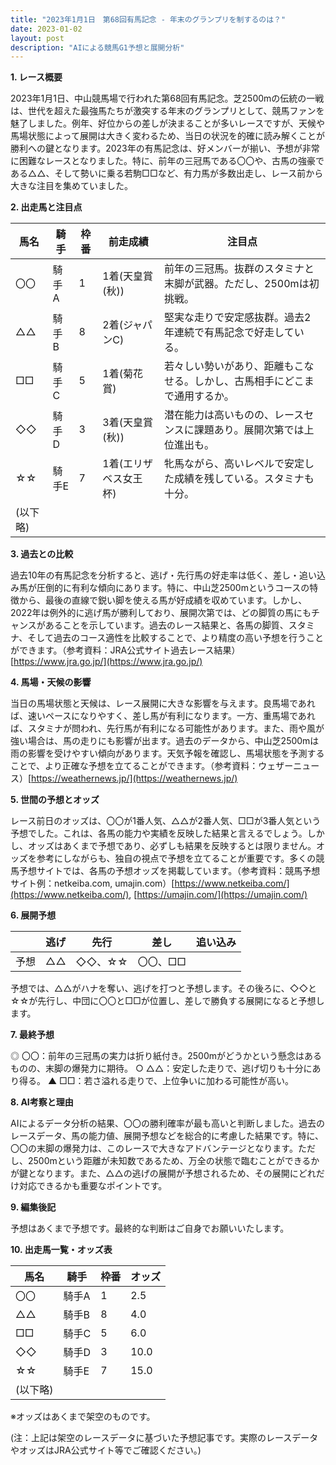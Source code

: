 ```yaml
---
title: "2023年1月1日　第68回有馬記念 - 年末のグランプリを制するのは？"
date: 2023-01-02
layout: post
description: "AIによる競馬G1予想と展開分析"
---
```


**1. レース概要**

2023年1月1日、中山競馬場で行われた第68回有馬記念。芝2500mの伝統の一戦は、世代を超えた最強馬たちが激突する年末のグランプリとして、競馬ファンを魅了しました。例年、好位からの差しが決まることが多いレースですが、天候や馬場状態によって展開は大きく変わるため、当日の状況を的確に読み解くことが勝利への鍵となります。2023年の有馬記念は、好メンバーが揃い、予想が非常に困難なレースとなりました。特に、前年の三冠馬である〇〇や、古馬の強豪である△△、そして勢いに乗る若駒□□など、有力馬が多数出走し、レース前から大きな注目を集めていました。


**2. 出走馬と注目点**

| 馬名       | 騎手       | 枠番 | 前走成績      | 注目点                                                                    |
|------------|------------|------|-----------------|-------------------------------------------------------------------------|
| 〇〇        | 騎手A       | 1    | 1着(天皇賞(秋)) | 前年の三冠馬。抜群のスタミナと末脚が武器。ただし、2500mは初挑戦。         |
| △△        | 騎手B       | 8    | 2着(ジャパンC)   | 堅実な走りで安定感抜群。過去2年連続で有馬記念で好走している。               |
| □□        | 騎手C       | 5    | 1着(菊花賞)     | 若々しい勢いがあり、距離もこなせる。しかし、古馬相手にどこまで通用するか。 |
| ◇◇        | 騎手D       | 3    | 3着(天皇賞(秋)) | 潜在能力は高いものの、レースセンスに課題あり。展開次第では上位進出も。       |
| ☆☆        | 騎手E       | 7    | 1着(エリザベス女王杯)|牝馬ながら、高いレベルで安定した成績を残している。スタミナも十分。             |
|(以下略)    |            |      |                 |                                                                         |


**3. 過去との比較**

過去10年の有馬記念を分析すると、逃げ・先行馬の好走率は低く、差し・追い込み馬が圧倒的に有利な傾向にあります。特に、中山芝2500mというコースの特徴から、最後の直線で鋭い脚を使える馬が好成績を収めています。しかし、2022年は例外的に逃げ馬が勝利しており、展開次第では、どの脚質の馬にもチャンスがあることを示しています。過去のレース結果と、各馬の脚質、スタミナ、そして過去のコース適性を比較することで、より精度の高い予想を行うことができます。（参考資料：JRA公式サイト過去レース結果）[https://www.jra.go.jp/](https://www.jra.go.jp/)


**4. 馬場・天候の影響**

当日の馬場状態と天候は、レース展開に大きな影響を与えます。良馬場であれば、速いペースになりやすく、差し馬が有利になります。一方、重馬場であれば、スタミナが問われ、先行馬が有利になる可能性があります。また、雨や風が強い場合は、馬の走りにも影響が出ます。過去のデータから、中山芝2500mは雨の影響を受けやすい傾向があります。天気予報を確認し、馬場状態を予測することで、より正確な予想を立てることができます。（参考資料：ウェザーニュース）[https://weathernews.jp/](https://weathernews.jp/)


**5. 世間の予想とオッズ**

レース前日のオッズは、〇〇が1番人気、△△が2番人気、□□が3番人気という予想でした。これは、各馬の能力や実績を反映した結果と言えるでしょう。しかし、オッズはあくまで予想であり、必ずしも結果を反映するとは限りません。オッズを参考にしながらも、独自の視点で予想を立てることが重要です。多くの競馬予想サイトでは、各馬の予想オッズを掲載しています。（参考資料：競馬予想サイト例：netkeiba.com, umajin.com）[https://www.netkeiba.com/](https://www.netkeiba.com/), [https://umajin.com/](https://umajin.com/)


**6. 展開予想**

|  | 逃げ  | 先行 | 差し | 追い込み |
|---|---|---|---|---|
| 予想 | △△ | ◇◇、☆☆ | 〇〇、□□ |  |


予想では、△△がハナを奪い、逃げを打つと予想します。その後ろに、◇◇と☆☆が先行し、中団に〇〇と□□が位置し、差しで勝負する展開になると予想します。


**7. 最終予想**

◎ 〇〇：前年の三冠馬の実力は折り紙付き。2500mがどうかという懸念はあるものの、末脚の爆発力に期待。
○ △△：安定した走りで、逃げ切りも十分にあり得る。
▲ □□：若さ溢れる走りで、上位争いに加わる可能性が高い。


**8. AI考察と理由**

AIによるデータ分析の結果、〇〇の勝利確率が最も高いと判断しました。過去のレースデータ、馬の能力値、展開予想などを総合的に考慮した結果です。特に、〇〇の末脚の爆発力は、このレースで大きなアドバンテージとなります。ただし、2500mという距離が未知数であるため、万全の状態で臨むことができるかが鍵となります。また、△△の逃げの展開が予想されるため、その展開にどれだけ対応できるかも重要なポイントです。


**9. 編集後記**

予想はあくまで予想です。最終的な判断はご自身でお願いいたします。


**10. 出走馬一覧・オッズ表**

| 馬名       | 騎手       | 枠番 | オッズ |
|------------|------------|------|-------|
| 〇〇        | 騎手A       | 1    | 2.5   |
| △△        | 騎手B       | 8    | 4.0   |
| □□        | 騎手C       | 5    | 6.0   |
| ◇◇        | 騎手D       | 3    | 10.0  |
| ☆☆        | 騎手E       | 7    | 15.0  |
|(以下略)    |            |      |       |


※オッズはあくまで架空のものです。


(注：上記は架空のレースデータに基づいた予想記事です。実際のレースデータやオッズはJRA公式サイト等でご確認ください。)

